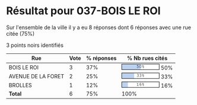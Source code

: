# Résultat pour 037-BOIS LE ROI

Sur l'ensemble de la ville il y a eu 8 réponses dont 6 réponses avec une rue citée (75%)

3 points noirs identifiés

| Rue | Vote | % réponses | % Nb rues cités|
|-----|------|------------|----------------|
| BOIS LE ROI | 3 | 37% | <img src="../../img/bar_50.gif" />&nbsp;50%|
| AVENUE DE LA FORET | 2 | 25% | <img src="../../img/bar_33.gif" />&nbsp;33%|
| BROLLES | 1 | 12% | <img src="../../img/bar_16.gif" />&nbsp;16%|
| **Total** | 6 | 75% | 100%|
